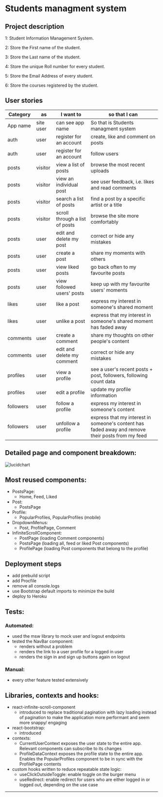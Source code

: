 # Students managment system 

## Project description

1: Student Information Management System.<br>

2: Store the First name of the student.

3: Store the Last name of the student.

4: Store the unique Roll number for every student.

5: Store the Email Address of every student.

6: Store the courses registered by the student.


## User stories

| Category  | as      | I want to                      | so that I can                                                                                    | 
| --------- | ------- | ------------------------------ | ------------------------------------------------------------------------------------------------ |
| App name      | site user    | can see app name         | So that is Students managment system                                                           |
| auth      | user    | register for an account        | create, like and comment on posts                                                                |
| auth      | user    | register for an account        | follow users                                                                                     |
| posts     | visitor | view a list of posts           | browse the most recent uploads                                                                   |
| posts     | visitor | view an individual post        | see user feedback, i.e. likes and read comments                                                  |
| posts     | visitor | search a list of posts         | find a post by a specific artist or a title                                                      |
| posts     | visitor | scroll through a list of posts | browse the site more comfortably                                                                 |
| posts     | user    | edit and delete my post        | correct or hide any mistakes                                                                     |
| posts     | user    | create a post                  | share my moments with others                                                                     |
| posts     | user    | view liked posts               | go back often to my favourite posts                                                              |
| posts     | user    | view followed users' posts     | keep up with my favourite users' moments                                                         |
| likes     | user    | like a post                    | express my interest in someone's shared moment                                                   |
| likes     | user    | unlike a post                  | express that my interest in someone's shared moment has faded away                               |
| comments  | user    | create a comment               | share my thoughts on other people's content                                                      | 
| comments  | user    | edit and delete my comment     | correct or hide any mistakes                                                                     | 
| profiles  | user    | view a profile                 | see a user's recent posts + post, followers, following count data                                | 
| profiles  | user    | edit a profile                 | update my profile information                                                                    |
| followers | user    | follow a profile               | express my interest in someone's content                                                         | 
| followers | user    | unfollow a profile             | express that my interest in someone's content has faded away and remove their posts from my feed | 

## Detailed page and component breakdown:

![lucidchart](https://res.cloudinary.com/dgjrrvdbl/image/upload/v1649155000/moments-component-map_rfth6q.png)

## Most reused components:

- PostsPage:
  - Home, Feed, Liked
- Post:
  - PostsPage
- Profile:
  - PopularProfiles, PopularProfiles (mobile)
- DropdownMenus:
  - Post, ProfilePage, Comment
- InfiniteScrollComponent:
  - PostPage (loading Comment components)
  - PostsPage (loading all, feed or liked Post components)
  - ProfilePage (loading Post components that belong to the profile)

## Deployment steps

- add prebuild script
- add Procfile
- remove all console.logs
- use Bootstrap default imports to minimize the build
- deploy to Heroku

## Tests:

### Automated:

- used the msw library to mock user and logout endpoints
- tested the NavBar component:
  - renders without a problem
  - renders the link to a user profile for a logged in user
  - renders the sign in and sign up buttons again on logout

### Manual:

- every other feature tested extensively

## Libraries, contexts and hooks:

- react-infinite-scroll-component
  - introduced to replace traditional pagination with lazy loading instead of pagination to make the application more performant and seem more snappy/ engaging
- react-bootstrap:
  - introduced
- contexts:
  - CurrentUserContext exposes the user state to the entire app. Relevant components can subscribe to its changes
  - ProfileDataContext exposes the profile state to the entire app. Enables the PopularProfiles component to be in sync with the ProfilePage contents
- custom hooks written to reduce repeatable state logic:
  - useClickOutsideToggle: enable toggle on the burger menu
  - useRedirect: enable redirect for users who are either logged in or logged out, depending on the use case

---
